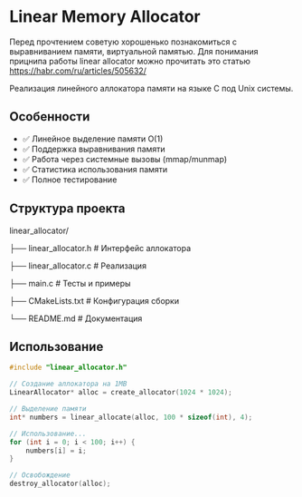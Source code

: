 # Linear Memory Allocator

Перед прочтением советую хорошенько познакомиться с выравниванием памяти, виртуальной памятью. Для понимания прицнипа работы linear allocator можно прочитать это статью https://habr.com/ru/articles/505632/

Реализация линейного аллокатора памяти на языке C под Unix системы.

## Особенности

- ✅ Линейное выделение памяти O(1)
- ✅ Поддержка выравнивания памяти
- ✅ Работа через системные вызовы (mmap/munmap)
- ✅ Статистика использования памяти
- ✅ Полное тестирование

## Структура проекта

linear_allocator/

├── linear_allocator.h # Интерфейс аллокатора

├── linear_allocator.c # Реализация

├── main.c # Тесты и примеры

├── CMakeLists.txt # Конфигурация сборки

└── README.md # Документация


## Использование

```c
#include "linear_allocator.h"

// Создание аллокатора на 1MB
LinearAllocator* alloc = create_allocator(1024 * 1024);

// Выделение памяти
int* numbers = linear_allocate(alloc, 100 * sizeof(int), 4);

// Использование...
for (int i = 0; i < 100; i++) {
    numbers[i] = i;
}

// Освобождение
destroy_allocator(alloc);
